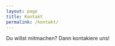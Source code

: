 ```yaml
---
layout: page
title: Kontakt
permalink: /kontakt/
---
```


Du willst mitmachen? 
Dann kontakiere uns!
